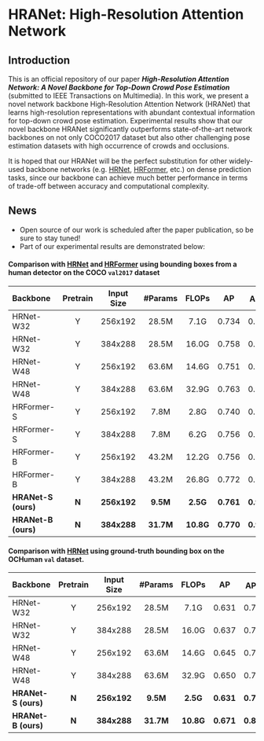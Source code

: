 # HRANet: High-Resolution Attention Network

## Introduction
This is an official repository of our paper ***High-Resolution Attention Network: A Novel Backbone for Top-Down Crowd Pose Estimation*** (submitted to IEEE Transactions on Multimedia). In this work, we present a novel network backbone High-Resolution Attention Network (HRANet) that learns high-resolution representations with abundant contextual information for top-down crowd pose estimation. Experimental results show that our novel backbone HRANet significantly outperforms state-of-the-art network backbones on not only COCO2017 dataset but also other challenging pose estimation datasets with high occurrence of crowds and occlusions. 

It is hoped that our HRANet will be the perfect substitution for other widely-used backbone networks (e.g. [HRNet](https://github.com/HRNet/HRNet-Human-Pose-Estimation), [HRFormer](https://github.com/HRNet/HRFormer), etc.) on dense prediction tasks, since our backbone can achieve much better performance in terms of trade-off between accuracy and computational complexity.

## News

- Open source of our work is scheduled after the paper publication, so be sure to stay tuned!
- Part of our experimental results are demonstrated below:

#### Comparison with [HRNet](https://github.com/HRNet/HRNet-Human-Pose-Estimation) and [HRFormer](https://github.com/HRNet/HRFormer) using bounding boxes from a human detector on the COCO `val2017` dataset

| Backbone | Pretrain | Input Size | #Params | FLOPs | AP | AP<sup>50</sup> | AP<sup>75</sup> | AP<sup>M</sup> | AP<sup>L</sup> | AR |
| :----------------- | :------: | :-----------: | :-----------: | :------: |:------: | :------: | :------: | :------: | :------: | ------------------ |
| HRNet-W32 | Y | 256x192 | 28.5M | 7.1G | 0.734 | 0.895 | 0.807 | 0.702 | 0.801 | 0.789 |
| HRNet-W32 | Y | 384x288 | 28.5M | 16.0G | 0.758 | 0.906 | 0.827 | 0.719 | 0.828 | 0.810 |
| HRNet-W48 | Y | 256x192 | 63.6M | 14.6G | 0.751 | 0.906 | 0.822 | 0.715 | 0.818 | 0.804 |
| HRNet-W48 | Y | 384x288 | 63.6M | 32.9G | 0.763 | 0.908 | 0.829 | 0.723 | 0.834 | 0.812 |
| HRFormer-S | Y | 256x192 | 7.8M | 2.8G | 0.740 | 0.902 | 0.812 | 0.704 | 0.807 | 0.794 |
| HRFormer-S | Y | 384x288 | 7.8M | 6.2G | 0.756 | 0.903 | 0.822 | 0.716 | 0.825 | 0.807 |
| HRFormer-B | Y | 256x192 | 43.2M | 12.2G | 0.756 | 0.908 | 0.828 | 0.717 | 0.826 | 0.808 |
| HRFormer-B | Y | 384x288 | 43.2M | 26.8G | 0.772 | 0.910 | 0.836 | 0.732 | 0.842 | 0.820 |
| **HRANet-S (ours)** | **N** | **256x192** | **9.5M** | **2.5G** |**0.761** | **0.906** | **0.834** | **0.728** | **0.827** | **0.813** |
| **HRANet-B (ours)** | **N** | **384x288** | **31.7M** | **10.8G** | **0.770** | **0.911** | **0.835** | **0.732** | **0.841** | **0.820** |

#### Comparison with [HRNet](https://github.com/HRNet/HRNet-Human-Pose-Estimation) using ground-truth bounding box on the OCHuman `val` dataset.

| Backbone            | Pretrain | Input Size  |  #Params  |   FLOPs   |    AP     | AP<sup>50</sup> | AP<sup>75</sup> | AP<sup>M</sup> | AP<sup>L</sup> |    AR     |
| :------------------ | :------: | :---------: | :-------: | :-------: | :-------: | :-------------: | :-------------: | :------------: | :------------: | :-------: |
| HRNet-W32           |    Y     |   256x192   |   28.5M   |   7.1G    |   0.631   |      0.794      |      0.690      |     0.642      |     0.631      |   0.673   |
| HRNet-W32           |    Y     |   384x288   |   28.5M   |   16.0G   |   0.637   |      0.784      |      0.690      |     0.643      |     0.637      |   0.676   |
| HRNet-W48           |    Y     |   256x192   |   63.6M   |   14.6G   |   0.645   |      0.794      |      0.701      |     0.651      |     0.645      |   0.685   |
| HRNet-W48           |    Y     |   384x288   |   63.6M   |   32.9G   |   0.650   |      0.784      |      0.703      |     0.684      |     0.650      |   0.688   |
| **HRANet-S (ours)** |  **N**   | **256x192** | **9.5M**  | **2.5G**  | **0.631** |    **0.784**    |    **0.681**    |   **0.648**    |   **0.631**    | **0.670** |
| **HRANet-B (ours)** |  **N**   | **384x288** | **31.7M** | **10.8G** | **0.671** |    **0.805**    |    **0.716**    |   **0.706**    |   **0.672**    | **0.706** |
